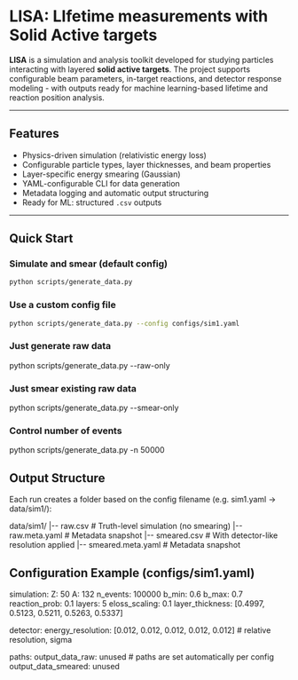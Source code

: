 # LISA: LIfetime measurements with Solid Active targets

**LISA** is a simulation and analysis toolkit developed for studying particles interacting with layered **solid active targets**. The project supports configurable beam parameters, in-target reactions, and detector response modeling - with outputs ready for machine learning-based lifetime and reaction position analysis.

---

##  Features

- Physics-driven simulation (relativistic energy loss)
- Configurable particle types, layer thicknesses, and beam properties
- Layer-specific energy smearing (Gaussian)
- YAML-configurable CLI for data generation
- Metadata logging and automatic output structuring
- Ready for ML: structured `.csv` outputs

---

## Quick Start

###  Simulate and smear (default config)

```bash
python scripts/generate_data.py
```

###  Use a custom config file

```bash
python scripts/generate_data.py --config configs/sim1.yaml
```

###   Just generate raw data

python scripts/generate_data.py --raw-only

###   Just smear existing raw data

python scripts/generate_data.py --smear-only

###   Control number of events

python scripts/generate_data.py -n 50000

## Output Structure

Each run creates a folder based on the config filename (e.g. sim1.yaml -> data/sim1/):

data/sim1/
|-- raw.csv                 # Truth-level simulation (no smearing)
|-- raw.meta.yaml          # Metadata snapshot
|-- smeared.csv            # With detector-like resolution applied
|-- smeared.meta.yaml      # Metadata snapshot

## Configuration Example (configs/sim1.yaml)

simulation:
  Z: 50
  A: 132
  n_events: 100000
  b_min: 0.6
  b_max: 0.7
  reaction_prob: 0.1
  layers: 5
  eloss_scaling: 0.1
  layer_thickness: [0.4997, 0.5123, 0.5211, 0.5263, 0.5337]

detector:
  energy_resolution: [0.012, 0.012, 0.012, 0.012, 0.012]  # relative resolution, sigma

paths:
  output_data_raw: unused  # paths are set automatically per config
  output_data_smeared: unused
